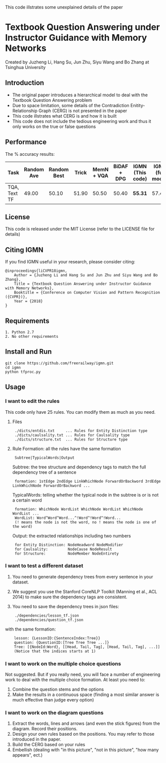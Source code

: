 This code illstrates some unexplained details of the paper
# Textbook Question Answering under Instructor Guidance with Memory Networks
Created by Juzheng Li, Hang Su, Jun Zhu, Siyu Wang and Bo Zhang at Tsinghua University

## Introduction
* The original paper introduces a hierarchical model to deal with the Textbook Question Answering problem
* Due to space limitation, some details of the Contradiction Enitity-Relationship Graph (CERG) is not presented in the paper
* This code illstrates what CERG is and how it is built
* This code does not include the tedious engineering work and thus it only works on the true or false questions

## Performance
The % accuracy results:

| Task         | Random Ave | Random Best | Trick | MemN + VQA | BiDAF + DPG | IGMN (This code) | IGMN (full model) |
|--------------|------------|-------------|-------|------------|-------------|------------------|-------------------|
| TQA, Text TF | 49.00      | 50.10       | 51.90 | 50.50      | 50.40       | **55.31**        | 57.41             |

## License
This code is released under the MIT License (refer to the LICENSE file for details)

## Citing IGMN
If you find IGMN useful in your research, please consider citing:

    @inproceedings{liCVPR18igmn,
        Author = {Juzheng Li and Hang Su and Jun Zhu and Siyu Wang and Bo Zhang},
        Title = {Textbook Question Answering under Instructor Guidance with Memory Networks},
        Booktitle = {Conference on Computer Vision and Pattern Recognition ({CVPR})},
        Year = {2018}
    }

## Requirements
    1. Python 2.7
    2. No other requirements

## Install and Run
    git clone https://github.com/freerailway/igmn.git
    cd igmn
    python tfproc.py

## Usage
### I want to edit the rules
This code only have 25 rules. You can modify them as much as you need.
1. Files

        ./dicts/entdis.txt     ... Rules for Entity Distinction type
        ./dicts/caulsality.txt ... Rules for Caulsality type
        ./dicts/structure.txt  ... Rules for Structure type
2. Rule Formation: all the rules have the same formation
    
        Subtree|TypicalWords|Output
    Subtree: the tree structure and dependency tags to match the full dependency tree of a sentence
        
        formation: 1stEdge 2ndEdge LinkWhichNode ForwardOrBackword 3rdEdge LinkWhichNode ForwardOrBackword ...
    TypicalWords: telling whether the typical node in the subtree is or is not a certain word
        
        formation: WhichNode WordList WhichNode WordList WhichNode WordList ...
        WordList: Word^Word^Word...^!Word^!Word^!Word...
        (! means the node is not the word, no ! means the node is one of the word)
    Output: the extracted relationships including two numbers
        
        for Entity Distinction: NodeHeadword NodeModifier
        for Caulsality:         NodeCause NodeResult
        for Structure:          NodeMember NodeEntirety
### I want to test a different dataset
1. You need to generate dependency trees from every sentence in your dataset.
2. We suggest you use the Stanford CoreNLP Toolkit (Manning et al., ACL 2014) to make sure the dependency tags are consistent.
3. You need to save the dependency trees in json files:

        ./dependencies/lesson_tf.json
        ./dependencies/question_tf.json
with the same formation:
        
        lesson: {LessonID:{SentenceIndex:Tree}}
        question: {QuestionID:[Tree Tree Tree ...]}
        Tree: [{NodeId:Word}, [[Head, Tail, Tag], [Head, Tail, Tag], ...]]
        (Notice that the indices starts at 1)
### I want to work on the multiple choice questions
Not suggested.
But if you really need, you will face a number of engineering work to deal with the multiple choice formation.
At least you need to:
1. Combine the question stems and the options
2. Make the results in a continuous space (finding a most similar answer is much effective than judge every option)
### I want to work on the diagram questions
1. Extract the words, lines and arrows (and even the stick figures) from the diagram. Record their positions.
2. Design your own rules based on the positions. You may refer to those introduced in the paper.
3. Build the CERG based on your rules
4. Embellish (dealing with "in this picture", "not in this picture", "how many appears", ect.)
